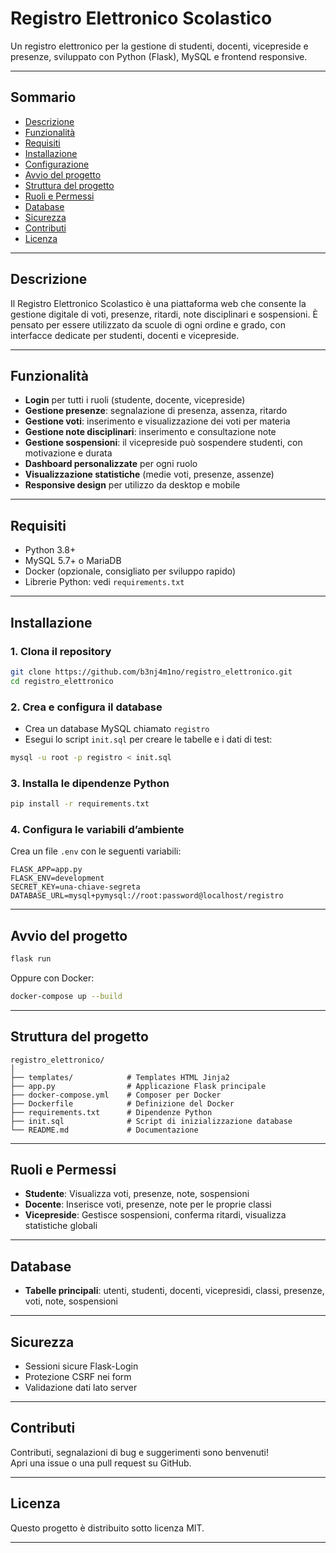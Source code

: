 # Registro Elettronico Scolastico

Un registro elettronico per la gestione di studenti, docenti, vicepreside e presenze, sviluppato con Python (Flask), MySQL e frontend responsive.

---

## Sommario

- [Descrizione](#descrizione)
- [Funzionalità](#funzionalità)
- [Requisiti](#requisiti)
- [Installazione](#installazione)
- [Configurazione](#configurazione)
- [Avvio del progetto](#avvio-del-progetto)
- [Struttura del progetto](#struttura-del-progetto)
- [Ruoli e Permessi](#ruoli-e-permessi)
- [Database](#database)
- [Sicurezza](#sicurezza)
- [Contributi](#contributi)
- [Licenza](#licenza)

---

## Descrizione

Il Registro Elettronico Scolastico è una piattaforma web che consente la gestione digitale di voti, presenze, ritardi, note disciplinari e sospensioni. È pensato per essere utilizzato da scuole di ogni ordine e grado, con interfacce dedicate per studenti, docenti e vicepreside.

---

## Funzionalità

- **Login** per tutti i ruoli (studente, docente, vicepreside)
- **Gestione presenze**: segnalazione di presenza, assenza, ritardo
- **Gestione voti**: inserimento e visualizzazione dei voti per materia
- **Gestione note disciplinari**: inserimento e consultazione note
- **Gestione sospensioni**: il vicepreside può sospendere studenti, con motivazione e durata
- **Dashboard personalizzate** per ogni ruolo
- **Visualizzazione statistiche** (medie voti, presenze, assenze)
- **Responsive design** per utilizzo da desktop e mobile

---

## Requisiti

- Python 3.8+
- MySQL 5.7+ o MariaDB
- Docker (opzionale, consigliato per sviluppo rapido)
- Librerie Python: vedi `requirements.txt`

---

## Installazione

### 1. Clona il repository

```bash
git clone https://github.com/b3nj4m1no/registro_elettronico.git
cd registro_elettronico
```

### 2. Crea e configura il database

- Crea un database MySQL chiamato `registro`
- Esegui lo script `init.sql` per creare le tabelle e i dati di test:

```bash
mysql -u root -p registro < init.sql
```

### 3. Installa le dipendenze Python

```bash
pip install -r requirements.txt
```

### 4. Configura le variabili d’ambiente

Crea un file `.env` con le seguenti variabili:

```
FLASK_APP=app.py
FLASK_ENV=development
SECRET_KEY=una-chiave-segreta
DATABASE_URL=mysql+pymysql://root:password@localhost/registro
```

---

## Avvio del progetto

```bash
flask run
```

Oppure con Docker:

```bash
docker-compose up --build
```

---

## Struttura del progetto

```
registro_elettronico/
│
├── templates/            # Templates HTML Jinja2
├── app.py                # Applicazione Flask principale
├── docker-compose.yml    # Composer per Docker
├── Dockerfile            # Definizione del Docker
├── requirements.txt      # Dipendenze Python
├── init.sql              # Script di inizializzazione database
└── README.md             # Documentazione
```

---

## Ruoli e Permessi

- **Studente**: Visualizza voti, presenze, note, sospensioni
- **Docente**: Inserisce voti, presenze, note per le proprie classi
- **Vicepreside**: Gestisce sospensioni, conferma ritardi, visualizza statistiche globali

---

## Database

- **Tabelle principali**: utenti, studenti, docenti, vicepresidi, classi, presenze, voti, note, sospensioni

---

## Sicurezza

- Sessioni sicure Flask-Login
- Protezione CSRF nei form
- Validazione dati lato server

---

## Contributi

Contributi, segnalazioni di bug e suggerimenti sono benvenuti!  
Apri una issue o una pull request su GitHub.

---

## Licenza

Questo progetto è distribuito sotto licenza MIT.

---
